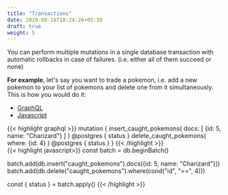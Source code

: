 ```yaml
---
title: "Transactions"
date: 2019-09-18T18:24:26+05:30
draft: true
weight: 5
---
```


You can perform multiple mutations in a single database transaction with automatic rollbacks in case of failures. (i.e. either all of them succeed or none)

**For example**, let's say you want to trade a pokemon, i.e. add a new pokemon to your list of pokemons and delete one from it simultaneously. This is how you would do it:

<div class="row tabs-wrapper">
  <div class="col s12" style="padding:0">
    <ul class="tabs">
      <li class="tab col s2"><a class="active" href="#upsert-graphql">GraphQL</a></li>
      <li class="tab col s2"><a href="#upsert-js">Javascript</a></li>
    </ul>
  </div>
  <div id="upsert-graphql" class="col s12" style="padding:0">
{{< highlight graphql >}}
mutation {
  insert_caught_pokemons(
    docs: [
      {id: 5, name: "Charizard"}
    ]
  ) @postgres {
    status
  }
  delete_caught_pokemons(
    where: {id: 4}
  ) @postgres {
    status
  }
}
{{< /highlight >}}   
  </div>
  <div id="upsert-js" class="col s12" style="padding:0">
{{< highlight javascript>}}
const batch = db.beginBatch()

batch.add(db.insert("caught_pokemons").docs({id: 5, name: "Charizard"}))
batch.add(db.delete("caught_pokemons").where(cond("id", "==", 4)))

const { status } = batch.apply()
{{< /highlight >}}  
  </div>
</div>